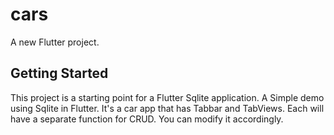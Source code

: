 # cars

A new Flutter project.

## Getting Started

This project is a starting point for a Flutter Sqlite application.
A Simple demo using Sqlite in Flutter. It's a car app that has Tabbar and TabViews.
Each will have a separate function for CRUD. You can modify it accordingly.

